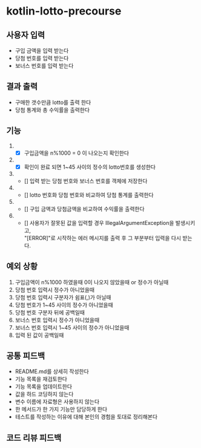# kotlin-lotto-precourse

## 사용자 입력

- 구입 금액을 입력 받는다
- 당첨 번호를 입력 받는다
- 보너스 번호를 입력 받는다

## 결과 출력

- 구매한 갯수만큼 lotto를 출력 한다
- 당첨 통계와 총 수익률을 출력한다

## 기능

1.
    - [x] 구입금액을 n%1000 = 0 이 나오는지 확인한다
2.
    - [x] 확인이 완료 되면 1~45 사이의 정수의 lotto번호를 생성한다
3.
    - [] 입력 받는 당첨 번호와 보너스 번호를 객체에 저장한다
4.
    - [] lotto 번호화 당첨 번호와 비교하여 당첨 통계를 출력한다
5.
    - [] 구입 금액과 당첨금액을 비교하여 수익률을 출력한다
6.
    - [] 사용자가 잘못된 값을 입력할 경우 IllegalArgumentException을 발생시키고,  
      "[ERROR]"로 시작하는 에러 메시지를 출력 후 그 부분부터 입력을 다시 받는다.

## 예외 상황

1. 구입금액이 n%1000 하였을때 0이 나오지 않았을때 or 정수가 아닐때
2. 당첨 번호 입력시 정수가 아니었을때
3. 당첨 번호 입력시 구분자가 쉼표(,)가 아닐때
4. 당첨 번호가 1~45 사이의 정수가 아니었을때
5. 당첨 번호 구분자 뒤에 공백일때
6. 보너스 번호 입력시 정수가 아니었을때
7. 보너스 번호 입력시 1~45 사이의 정수가 아니었을때
8. 입력 된 값이 공백일때

## 공통 피드백

- README.md를 상세히 작성한다
- 기능 목록을 재검토한다
- 기능 목록을 업데이트한다
- 값을 하드 코딩하지 않는다
- 변수 이름에 자료형은 사용하지 않는다
- 한 메서드가 한 가지 기능만 담당하게 한다
- 테스트를 작성하는 이유에 대해 본인의 경험을 토대로 정리해본다

## 코드 리뷰 피드백

